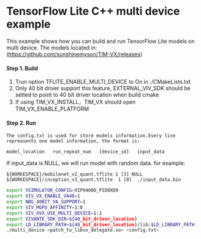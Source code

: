 # TensorFlow Lite C++ multi device example

This example shows how you can build and run  TensorFlow Lite models on multi device. The models located in: (https://github.com/sunshinemyson/TIM-VX/releases)

#### Step 1. Build

1. Trun option TFLITE_ENABLE_MULTI_DEVICE to On in ./CMakeLists.txt
2. Only 40 bit driver support this feature, EXTERNAL_VIV_SDK should be setted to point to 40 bit driver location when build cmake
3. If using TIM_VX_INSTALL，TIM_VX should open TIM_VX_ENABLE_PLATFORM

#### Step 2. Run

    The config.txt is used for store models information.Every line repreasents one model information, the format is:

    model_location   run_repeat_num   [device_id]   input_data

   If input_data is NULL, we will run model with random data. for example:

    ${WORKESPACE}/mobilenet_v2_quant.tflite 1 [3] NULL
    ${WORKESPACE}/inception_v3_quant.tflite  1 [0]  ./input_data.bin

```sh
export VSIMULATOR_CONFIG=VIP9400O_PID0XD9
export VIV_VX_ENABLE_VA40=1
export NBG_40BIT_VA_SUPPORT=1
export VIV_MGPU_AFFINITY=1:0
export VIV_OVX_USE_MULTI_DEVICE=1:1
export VIVANTE_SDK_DIR=${40_bit_driver_location}
export LD_LIBRARY_PATH=${40_bit_driver_location}/lib:$LD_LIBRARY_PATH
./multi_device <patch_to_libvx_delegate.so> <config.txt>
```
